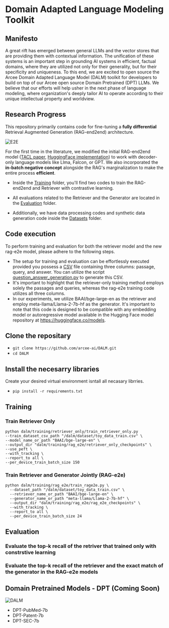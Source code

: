 # Domain Adapted Language Modeling Toolkit

## Manifesto

A great rift has emerged between general LLMs and the vector stores that are providing them with contextual information. The unification of these systems is an important step in grounding AI systems in efficient, factual domains, where they are utilized not only for their generality, but for their specificity and uniqueness. To this end, we are excited to open source the Arcee Domain Adapted Language Model (DALM) toolkit for developers to build on top of our Arcee open source Domain Pretrained (DPT) LLMs. We believe that our efforts will help usher in the next phase of language modeling, where organization's deeply tailor AI to operate according to their unique intellectual property and worldview. 

## Research Progress

This repository primarily contains code for fine-tuning a **fully differential** Retrieval Augmented Generation (RAG-end2end) architecture. 

![E2E](https://i.imgur.com/SDoY0oq.png)

For the first time in the literature, we modified the initial RAG-end2end model ([TACL paper](https://aclanthology.org/2023.tacl-1.1/), [HuggingFace implementation](https://github.com/huggingface/transformers/tree/main/examples/research_projects/rag-end2end-retriever)) to work with decoder-only language models like Llma, Falcon, or GPT. We also incorporated the **in-batch negative concept** alongside the RAG's marginalization to make the entire process **efficient**.

- Inside the [Training](https://github.com/arcee-ai/DALM/tree/main/Training) folder, you'll find two codes to train the RAG-end2end and Retriever with contrastive learning.

- All evaluations related to the Retriever and the Generator are located in the [Evaluation](https://github.com/arcee-ai/DALM/tree/main/Evaluation) folder.

- Additionally, we have data processing codes and synthetic data generation code inside the [Datasets](https://github.com/arcee-ai/DALM/tree/main/Datasets) folder.

## Code execution
To perform training and evaluation for both the retriever model and the new rag-e2e model, please adhere to the following steps. 

- The setup for training and evaluation can be effortlessly executed provided you possess a [CSV](https://github.com/arcee-ai/DALM/tree/main/dalm/datasets/toy_dataset_train.py) file containing three columns: passage, query, and answer. You can utilize the script [question_answer_generation.py](https://github.com/arcee-ai/DALM/blob/main/dalm/datasets/qa_gen/question_answer_generation.py) to generate this CSV. 
- It's important to highlight that the retriever-only training method employs solely the passages and queries, whereas the rag-e2e training code utilizes all three columns.
- In our experiments, we utilize BAAI/bge-large-en as the retriever and employ meta-llama/Llama-2-7b-hf as the generator. It's important to note that this code is designed to be compatible with any embedding model or autoregressive model available in the Hugging Face model repository at https://huggingface.co/models.



## Clone the repositary
- `git clone https://github.com/arcee-ai/DALM.git`
-  `cd DALM`

## Install the necesarry libraries
Create your desired virtual environment isntall all necasary librries.
- `pip install -r requirements.txt`

## Training

### Train Retriever Only
```
python dalm/training/retriever_only/train_retriever_only.py 
--train_dataset_csv_path "/dalm/dataset/toy_data_train.csv" \
--model_name_or_path "BAAI/bge-large-en" \
--output_dir "dalm/training/rag_e2e/retriever_only_checkpoints" \
--use_peft \
--with_tracking \
--report_to all \
--per_device_train_batch_size 150
```

### Train Retriever and Generator Jointly (RAG-e2e)
```
python dalm/training/rag_e2e/train_rage2e.py \
  --dataset_path "/dalm/dataset/toy_data_train.csv" \
  --retriever_name_or_path "BAAI/bge-large-en" \
  --generator_name_or_path "meta-llama/Llama-2-7b-hf" \
  --output_dir "dalm/training/rag_e2e/rag_e2e_checkpoints" \
  --with_tracking \
  --report_to all \
  --per_device_train_batch_size 24
```
## Evaluation

### Evaluate the top-k recall of the retriver that trained only with constrstive learning


### Evaluate the top-k recall of the  retriever and the exact match of the generator in the RAG-e2e models


## Domain Pretrained Models - DPT (Coming Soon)

![DALM](https://i.imgur.com/rqW405I.png)

* DPT-PubMed-7b
* DPT-Patent-7b
* DPT-SEC-7b
